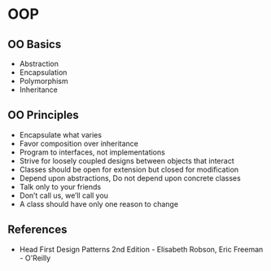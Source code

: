 # OOP

## OO Basics

- Abstraction
- Encapsulation
- Polymorphism
- Inheritance

## OO Principles

- Encapsulate what varies
- Favor composition over inheritance
- Program to interfaces, not implementations
- Strive for loosely coupled designs between objects that interact
- Classes should be open for extension but closed for modification
- Depend upon abstractions, Do not depend upon concrete classes
- Talk only to your friends
- Don’t call us, we’ll call you
- A class should have only one reason to change

## References

- Head First Design Patterns 2nd Edition - Elisabeth Robson, Eric Freeman - O'Reilly
